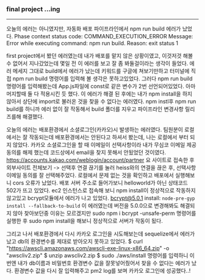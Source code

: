 ### final project ...ing

---

오늘의 에러는 아니였지만, 자동화 배포 파이프라인에서 npm run build 에러가 났었다.
Phase context status code: COMMAND_EXECUTION_ERROR Message: Error while executing command: npm run build. Reason: exit status 1

first project에서 봤던 에러였는데 내가 배포를 맡지 않은 상황이였고, 이것저것 해볼 수 없어서 지나갔었는데 몇일 전 이 에러를 보고 잘 좀 봐둘걸이라는 생각이 들었다.
에러 메세지 그대로 build에서 에러가 났는데 키워드를 구글에 쳐보기만하고 터미널에 직접 npm run build 명령어를 입력해 볼 생각은 못하고있었다.
그러다 npm run build 명령어를 입력해봤는데 App.js파일에 const로 같은 변수가 2번 선언되어있었다. 아마 머지할때 둘 다 적용시킨 듯 했다.
이 에러가 해결 된 후에는 내가 npm install을 하지 않아서 상단에 import로 불러온 것을 찾을 수 없다는 에러였다. npm instl후 npm run build를 하니까 에러 없이 잘 작동해서 build 폴더를 지우고 파이프라인 변경사항 릴리즈를해 해결했다.

오늘의 에러는 배포환경에서 소셜로그인(카카오)시 발생하는 에러였다.
팀원분이 로컬에서는 잘 작동되는데 배포환경에서는 안된다고 하셔서 봤는데, 나는 로컬에서 부터 되지 않았다.
카카오 소셜로그인을 할 때 이메일이 선택사항이라 내가 무심코 이메일 제공 동의를 해제 했는데 코드상에서 email을 찾지 못해서 안됬었던 것이였다.
https://accounts.kakao.com/weblogin/account/partner 요 사이트로 접속한 후 외부사이트 전체보기 -> 선택후 연결 끊기를 눌러 heiss와의 연결을 끊은 후, 선택사항 이메일 동의를 잘 선택해주었다.
로컬에서 문제 없는 것을 확인하고 배포에서 실행해보니 cors 오류가 났었다.
배포 서버 주소로 들어가보니 helloworld가 아닌 상태코드 502가 뜨고 있었다.
ec2 인스턴스로 접속해 보니 npm install이 정상적으로 작동하지 않고있고 bcrypt모듈에서 에러가 나고 있었다.
bcrypt@5.0.1 install: `node-pre-gyp install --fallback-to-build` 이 에러였는데 버전을 5.0.0으로 변경해봐도 해결되지 않아 찾아보던중 이유는 모르겠지만 sudo npm i bcrypt -unsafe-perm 명령어를 실행한 후 sudo npm install을 해보니 정상적으로 서버가 작동이 됬다.

그리고 나서 배포환경에서 다시 카카오 로그인을 시도해보는데 sequelize에서 에러가 났고 db의 환경변수를 제대로 받아오지 못하고 있었다.
$ curl "https://awscli.amazonaws.com/awscli-exe-linux-x86_64.zip" -o "awscliv2.zip"
$ unzip awscliv2.zip
$ sudo ./aws/install
명령어를 입력하니 이번엔 내가 db이름과 비밀번호 환경변수 값을 잘못넣어줬어서 찾을 수 없다는 에러가 났다.
환경변수 값을 다시 잘 입력해주고 pm2 log를 보며 카카오 로그인에 성공했다..!
